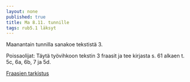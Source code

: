 ```yaml
---
layout: none
published: true
title: Ma 8.11. tunnille
tags: rub5.1 läksyt
---
```

Maanantain tunnilla sanakoe tekstistä 3.

Poissaolijat:
Täytä työvihkoon tekstin 3 fraasit ja tee kirjasta s. 61 alkaen t. 5c, 6a, 6b, 7 ja 5d.

[Fraasien tarkistus](https://riikka.koskenranta.fi/media/rub5/Text3_fraasit.pdf)